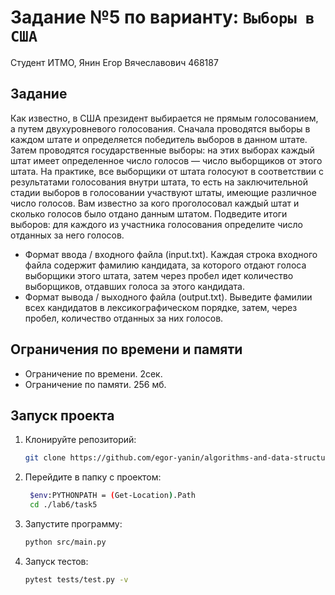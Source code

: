 # Задание №5 по варианту: `Выборы в США`
Студент ИТМО, Янин Егор Вячеславович  468187

## Задание 

Как известно, в США президент выбирается не прямым голосованием, а путем
двухуровневого голосования. Сначала проводятся выборы в каждом штате и определяется победитель выборов в данном штате. Затем проводятся государственные
выборы: на этих выборах каждый штат имеет определенное число голосов — число выборщиков от этого штата. На практике, все выборщики от штата голосуют
в соответствии с результатами голосования внутри штата, то есть на заключительной стадии выборов в голосовании участвуют штаты, имеющие различное число
голосов. Вам известно за кого проголосовал каждый штат и сколько голосов было отдано данным штатом. Подведите итоги выборов: для каждого из участника
голосования определите число отданных за него голосов.
* Формат ввода / входного файла (input.txt). Каждая строка входного файла
содержит фамилию кандидата, за которого отдают голоса выборщики этого
штата, затем через пробел идет количество выборщиков, отдавших голоса
за этого кандидата.
* Формат вывода / выходного файла (output.txt). Выведите фамилии всех
кандидатов в лексикографическом порядке, затем, через пробел, количество отданных за них голосов.

## Ограничения по времени и памяти

- Ограничение по времени. 2сек.
- Ограничение по памяти. 256 мб.


## Запуск проекта
1. Клонируйте репозиторий:
   ```bash
   git clone https://github.com/egor-yanin/algorithms-and-data-structures.git
   ```
2. Перейдите в папку с проектом:
   ```bash
    $env:PYTHONPATH = (Get-Location).Path
    cd ./lab6/task5
   ```
3. Запустите программу:
   ```bash
   python src/main.py
   ```
4. Запуск тестов:
   ```bash
   pytest tests/test.py -v
   ```